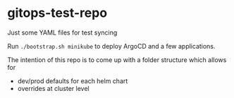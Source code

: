 # gitops-test-repo
Just some YAML files for test syncing

Run `./bootstrap.sh minikube` to deploy ArgoCD and a few applications.

The intention of this repo is to come up with a folder structure which allows for

- dev/prod defaults for each helm chart
- overrides at cluster level